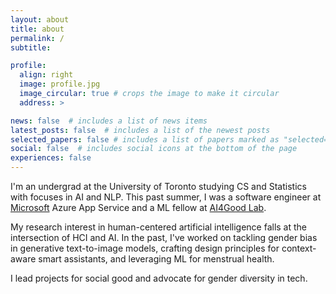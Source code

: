 ```yaml
---
layout: about
title: about
permalink: /
subtitle:

profile:
  align: right
  image: profile.jpg
  image_circular: true # crops the image to make it circular
  address: >

news: false  # includes a list of news items
latest_posts: false  # includes a list of the newest posts
selected_papers: false # includes a list of papers marked as "selected={true}"
social: false  # includes social icons at the bottom of the page
experiences: false
---
```


I'm an undergrad at the University of Toronto studying CS and Statistics with focuses in AI and NLP. This past summer, I was a software engineer at [Microsoft](https://www.microsoft.com) Azure App Service and a ML fellow at [AI4Good Lab](https://www.ai4goodlab.com/). 

My research interest in human-centered artificial intelligence falls at the intersection of HCI and AI. In the past, I've worked on tackling gender bias in generative text-to-image models, crafting design principles for context-aware smart assistants, and leveraging ML for menstrual health.

I lead projects for social good and advocate for gender diversity in tech. 